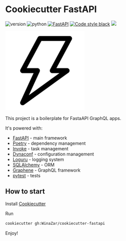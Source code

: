 # Cookiecutter FastAPI

![version](https://img.shields.io/badge/version-0.1.5-blue) ![python](https://img.shields.io/badge/python-3.9-blue) [![FastAPI](https://img.shields.io/badge/fastapi-0.68.0-brightgreen)](https://github.com/tiangolo/fastapi) [![Code style black](https://img.shields.io/badge/code%20style-black-black)](https://github.com/psf/black) <a href="https://codeclimate.com/github/WinaZar/cookiecutter-fastapi/maintainability"><img src="https://api.codeclimate.com/v1/badges/3d7b7123250e43cc43c1/maintainability" /></a>

<img src='./images/logo.png' width=250 height=250>

This project is a boilerplate for FastaAPI GraphQL apps.

It's powered with:

- [FastAPI](https://github.com/tiangolo/fastapi) - main framework
- [Poetry](https://github.com/python-poetry/poetry) - dependency management
- [Invoke](https://github.com/pyinvoke/invoke) - task management
- [Dynaconf](https://github.com/rochacbruno/dynaconf) - configuration management
- [Loguru](https://github.com/Delgan/loguru) - logging system
- [SQLAlchemy](https://github.com/sqlalchemy/sqlalchemy) - ORM
- [Graphene](https://github.com/graphql-python/graphene) - GraphQL framework
- [pytest](https://github.com/pytest-dev/pytest) - tests


## How to start

Install [Cookiecutter](https://github.com/cookiecutter/cookiecutter)

Run

```sh
cookiecutter gh:WinaZar/cookiecutter-fastapi
```

Enjoy!
